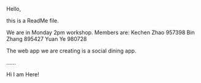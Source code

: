 Hello,

this is a ReadMe file.

We are in Monday 2pm workshop. 
Members are:  Kechen Zhao 957398
              Bin Zhang   895427
              Yuan Ye     980728

The web app we are creating is a social dining app.

......

Hi I am Here!
